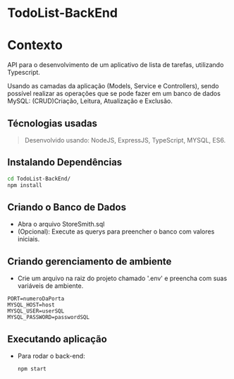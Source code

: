 # TodoList-BackEnd


# Contexto
API para o desenvolvimento de um aplicativo de lista de tarefas, utilizando Typescript.

Usando as camadas da aplicação (Models, Service e Controllers),
sendo possível realizar as operações que se pode fazer em um banco de dados MySQL: (CRUD)Criação, Leitura, Atualização e Exclusão.

## Técnologias usadas

> Desenvolvido usando: NodeJS, ExpressJS, TypeScript, MYSQL, ES6.

## Instalando Dependências


```bash
cd TodoList-BackEnd/ 
npm install
``` 

## Criando o Banco de Dados

* Abra o arquivo StoreSmith.sql
* (Opcional): Execute as querys para preencher o banco com valores iniciais.  

## Criando gerenciamento de ambiente

* Crie um arquivo na raiz do projeto chamado '.env' e preencha com suas variáveis de ambiente.

```
PORT=numeroDaPorta
MYSQL_HOST=host
MYSQL_USER=userSQL
MYSQL_PASSWORD=passwordSQL
```


## Executando aplicação

* Para rodar o back-end:

  ```
  npm start
  ```
